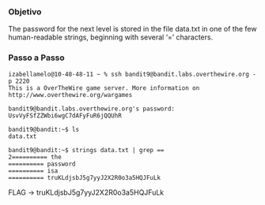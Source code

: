 ### Objetivo

The password for the next level is stored in the file data.txt in one of the few human-readable strings, beginning with several ‘=’ characters.

### Passo a Passo

```
izabellamelo@10-48-48-11 ~ % ssh bandit9@bandit.labs.overthewire.org -p 2220
This is a OverTheWire game server. More information on http://www.overthewire.org/wargames

bandit9@bandit.labs.overthewire.org's password: UsvVyFSfZZWbi6wgC7dAFyFuR6jQQUhR

bandit9@bandit:~$ ls
data.txt

bandit9@bandit:~$ strings data.txt | grep ==
2========== the
========== password
========== isa
========== truKLdjsbJ5g7yyJ2X2R0o3a5HQJFuLk

```

FLAG -> truKLdjsbJ5g7yyJ2X2R0o3a5HQJFuLk
